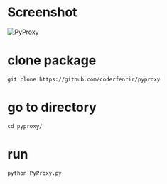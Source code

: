 # Screenshot 
<a href="https://ibb.co/RY0CB73"><img src="https://i.ibb.co/NtjLm79/PyProxy.jpg" alt="PyProxy" border="0"></a>

# clone package
`git clone https://github.com/coderfenrir/pyproxy`

# go to directory
`cd pyproxy/`

# run
`python PyProxy.py`
